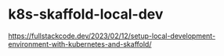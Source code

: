 # k8s-skaffold-local-dev

https://fullstackcode.dev/2023/02/12/setup-local-development-environment-with-kubernetes-and-skaffold/
